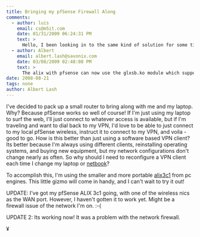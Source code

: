 ```yaml
---
title: Bringing my pfSense Firewall Along
comments:
  - author: luis
    email: cs@m5it.com
    date: 01/31/2009 06:24:31 PM
    text: >
      Hello, I been looking in to the same kind of solution for some time. DO you happen to have any idea of the throughput the board can achieve. Thank you.
  - author: Albert
    email: albert.lash@savonix.com
    date: 03/08/2009 02:48:08 PM
    text: >
      The alix with pfsense can now use the glxsb.ko module which supports hardware accelerated aes-128 encryption, so throughput is fantastic for the price of the device.<br/><br/>See <a href="http://www.docunext.com/blog/2009/02/13/freebsd-glxsb/" rel="nofollow">http://www.docunext.com/blog/2009/02/13/freebsd-glxsb/</a> for more information about this.
date: 2008-08-21
tags: none
author: Albert Lash
---
```

I've decided to pack up a small router to bring along with me and my laptop. Why? Because pfSense works so well of course! If I'm just using my laptop to surf the web, I'll just connect to whatever access is available, but if I'm traveling and want to dial back to my VPN, I'd love to be able to just connect to my local pfSense wireless, instruct it to connect to my VPN, and voila - good to go. How is this better than just using a software based VPN client? Its better because I'm always using different clients, reinstalling operating systems, and buying new equipment, but my network configurations don't change nearly as often. So why should I need to reconfigure a VPN client each time I change my laptop or <a href="http://www.neobookz.com/blog/">netbook</a>?

To accomplish this, I'm using the smaller and more portable <a href="http://www.pcengines.ch/alix3c1.htm">alix3c1</a> from pc engines. This little gizmo will come in handy, and I can't wait to try it out!

UPDATE: I've got my pfSense ALIX 3c1 going, with one of the wireless nics as the WAN port. However, I haven't gotten it to work yet. Might be a firewall issue of the network I'm on. :-(

UPDATE 2: Its working now! It was a problem with the network firewall.

¥

